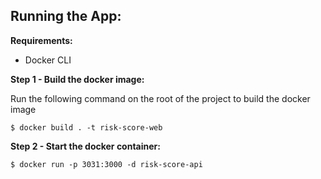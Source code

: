 ## **Running the App:**

**Requirements:**

- Docker CLI

**Step 1 - Build the docker image:**

Run the following command on the root of the project to build the docker image

```console
$ docker build . -t risk-score-web
```

**Step 2 - Start the docker container:**

```console
$ docker run -p 3031:3000 -d risk-score-api
```
